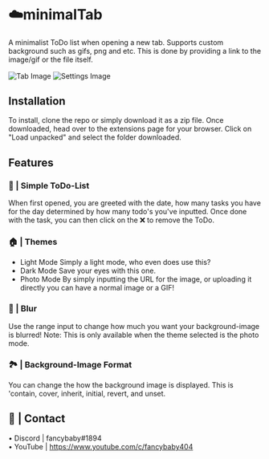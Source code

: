 # ☁️minimalTab
A minimalist ToDo list when opening a new tab. Supports custom background such as gifs, png and etc. This is done by providing a link to the image/gif or the file itself.

<img align="center" src="https://user-images.githubusercontent.com/53817791/138581155-eba67ed9-0bdf-4dcd-b30f-90b1cbd9f8b1.png" alt="Tab Image">
<img align="center" src="https://user-images.githubusercontent.com/53817791/138581166-70ab2640-d393-41f5-b15d-c4de1567008e.png" alt="Settings Image">

## Installation
To install, clone the repo or simply download it as a zip file. Once downloaded, head over to the extensions page for your browser. Click on "Load unpacked" and select the folder downloaded.

## Features

### 📒 | Simple ToDo-List
When first opened, you are greeted with the date, how many tasks you have for the day determined by how many todo's you've inputted. Once done with the task, you can then click on the ❌ to remove the ToDo.

### 🏠 | Themes
  - Light Mode
    Simply a light mode, who even does use this?
  - Dark Mode
    Save your eyes with this one.
  - Photo Mode
    By simply inputting the URL for the image, or uploading it directly you can have a normal image or a GIF!
    
### 🔵 | Blur
Use the range input to change how much you want your background-image is blurred!
Note: This is only available when the theme selected is the photo mode.

### 🏞️ | Background-Image Format
You can change the how the background image is displayed. This is 'contain, cover, inherit, initial, revert, and unset.

## 👥 | Contact
• Discord | fancybaby#1894 <br />
• YouTube | https://www.youtube.com/c/fancybaby404 <br />
